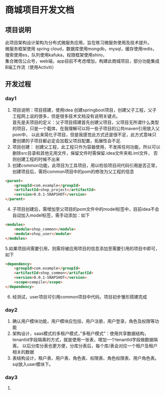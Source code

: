 # 商城项目开发文档
## 项目说明
此项目架构设计架构为分布式微服务应用，旨在练习微服务使用及技术提升。  
微服务框架使用 spring cloud，数据库使用mongdb，mysql，缓存使用redis，搜索使用es，队列使用kafuka，权限框架使用shiro，  
集合微信公众号，web端，app目前不考虑增加，构建此商城项目，部分功能集成B端工作流（使用Activiti）
## 开发过程
### day1
1. 项目说明：项目搭建，使用idea 创建springboot项目，创建父子工程，父子工程网上说的很多，但是很多技术文档没有说明关键点。  
首先是夫项目的定义：父子项目搭建首先创建父项目，父项目无所谓什么类型的项目，只是一个载体，在我理解可以将一些子项目的公共maven引用放入父pom中，
以此来简化子项目，但是我感觉此方式还是很不足，此方式意味只要创建的子项目都必定会加载父项目配置，拓展性会不足.
2. 项目创建： 创建父工程，此工程只作为容器使用，不发挥任何功能，所以可以删除src目录和其他无用文件，保留文件时需保留.idea文件夹和.iml文件，
否则创建工程的时候不出来
3. 创建common功能，此项目为工具项目，用以检验项目间代码引用是否正常，创建项目后，需将common项目中的pom的修改为父工程的信息
```html
<parent>
    <groupId>com.example</groupId>
    <artifactId>shop_project</artifactId>
    <version>0.0.1-SNAPSHOT</version>
</parent>
```
4. 子项目创建后，需增加至父项目的pom文件中的model标签中，目前idea不会自动加入model标签，需手动添加：如下
```html
<modules>
    <module>shop_common</module>
    <module>shop_user</module>
</modules>
```
5.如果项目间需要引用，则需将被应用项目的信息添加至需要引用的项目中即可，如下
```html
<dependency>
    <groupId>com.example</groupId>
    <artifactId>shop_common</artifactId>
    <version>0.0.1-SNAPSHOT</version>
    <scope>compile</scope>
</dependency>
```
6. 经测试，user项目可引用common项目中代码，项目初步雏形搭建完成


### day2
1. 确认用户模块功能，用户模块应包括，用户注册，用户登录，角色及权限等功能
2. 架构设计，saas模式的多租户模式，”多租户模式“：使用共享数据结构，tenantId字段隔离的方式，就是使用一张表，增加一个tenantId字段做数据隔离，
以后分库分表也更方便，分库分表后，每个库/表会对应一个租户及租户相关的数据
3. 表结构设计，租户表、用户表、角色表、权限表、角色权限表、用户角色表。sql放入user模块下。
### day3
1. 

